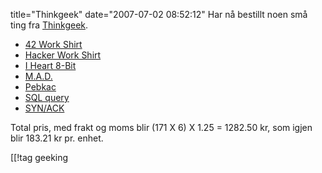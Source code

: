 title="Thinkgeek"
date="2007-07-02 08:52:12"
Har nå bestillt noen små ting fra <a href="http://www.thinkgeek.com/">Thinkgeek</a>.

<ul>
	<li><a href="http://www.thinkgeek.com/apparel/golfshirts/75cd/">42 Work Shirt</a></li>
	<li><a href="http://www.thinkgeek.com/apparel/golfshirts/6620/">Hacker Work Shirt</a></li>
	<li><a href="http://www.thinkgeek.com/tshirts/gaming/96ce/">I Heart 8-Bit</a></li>
	<li><a href="http://www.thinkgeek.com/tshirts/generic/5e8f/">M.A.D.</a></li>
	<li><a href="http://www.thinkgeek.com/tshirts/generic/6692/">Pebkac</a></li>
	<li><a href="http://www.thinkgeek.com/tshirts/coder/595d/">SQL query</a></li>
	<li><a href="http://www.thinkgeek.com/tshirts/sysadmin/5b81/">SYN/ACK</a></li>
</ul>

Total pris, med frakt og moms blir (171 X 6) X 1.25 = 1282.50 kr, som igjen blir 183.21 kr pr. enhet.

[[!tag  geeking
